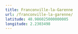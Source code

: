 ```yaml
---
title: Franconville-la-Garenne
url: /franconville-la-garenne/
latitude: 48.986025000000005
longitude: 2.2303498
---
```

